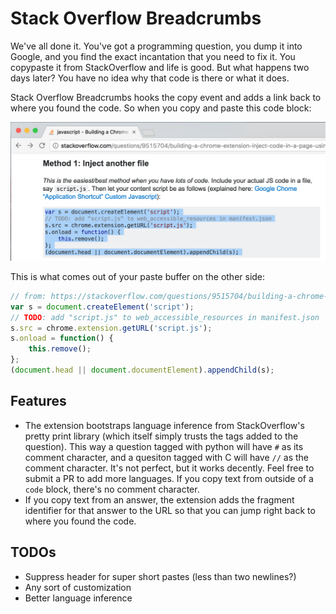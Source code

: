 # Stack Overflow Breadcrumbs

We've all done it. You've got a programming question, you dump it into Google, and you find the exact incantation that you need to fix it. You copypaste it from StackOverflow and life is good. But what happens two days later? You have no idea why that code is there or what it does.

Stack Overflow Breadcrumbs hooks the copy event and adds a link back to where you found the code. So when you copy and paste this code block:

<img src="docs/input.png" alt="input text selection" title="Code goes in" width="750">


This is what comes out of your paste buffer on the other side:

```js
// from: https://stackoverflow.com/questions/9515704/building-a-chrome-extension-inject-code-in-a-page-using-a-content-script#9517879
var s = document.createElement('script');
// TODO: add "script.js" to web_accessible_resources in manifest.json
s.src = chrome.extension.getURL('script.js');
s.onload = function() {
    this.remove();
};
(document.head || document.documentElement).appendChild(s);
```

## Features

* The extension bootstraps language inference from StackOverflow's pretty print library (which itself simply trusts the tags added to the question). This way a question tagged with python will have `#` as its comment character, and a quesiton tagged with C will have `//` as the comment character. It's not perfect, but it works decently. Feel free to submit a PR to add more languages. If you copy text from outside of a `code` block, there's no comment character.
* If you copy text from an answer, the extension adds the fragment identifier for that answer to the URL so that you can jump right back to where you found the code.

## TODOs

* Suppress header for super short pastes (less than two newlines?)
* Any sort of customization
* Better language inference
